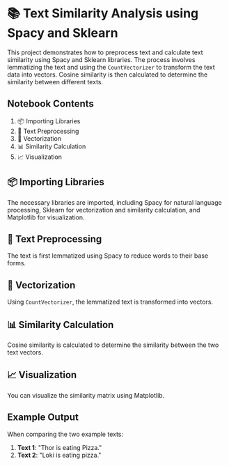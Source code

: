 # 📚 Text Similarity Analysis using Spacy and Sklearn

This project demonstrates how to preprocess text and calculate text similarity using Spacy and Sklearn libraries. The process involves lemmatizing the text and using the `CountVectorizer` to transform the text data into vectors. Cosine similarity is then calculated to determine the similarity between different texts.

## Notebook Contents

1. 📦 Importing Libraries
2. 📝 Text Preprocessing
3. 🔢 Vectorization
4. 📊 Similarity Calculation
5. 📈 Visualization

## 📦 Importing Libraries

The necessary libraries are imported, including Spacy for natural language processing, Sklearn for vectorization and similarity calculation, and Matplotlib for visualization.

## 📝 Text Preprocessing

The text is first lemmatized using Spacy to reduce words to their base forms.

## 🔢 Vectorization

Using `CountVectorizer`, the lemmatized text is transformed into vectors.

## 📊 Similarity Calculation

Cosine similarity is calculated to determine the similarity between the two text vectors.

## 📈 Visualization

You can visualize the similarity matrix using Matplotlib.

## Example Output

When comparing the two example texts:

1. **Text 1**: "Thor is eating Pizza."
2. **Text 2**: "Loki is eating pizza."


